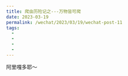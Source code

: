```yaml
---
title: 爬虫历险记之---万物皆可爬
date: 2023-03-19
permalink: /wechat/2023/03/19/wechat-post-11
tags:
  - 
  - 
  - 
  - 
---
```


阿里嘎多耶～